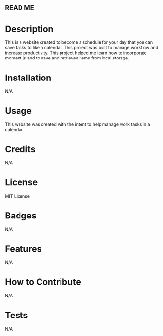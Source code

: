 ## READ ME

# Description
This is a website created to become a schedule for your day that you can save tasks to like a calendar. This project was built to manage workflow and increase productivity. This project helped me learn how to incorporate moment.js and to save and retrieves items from local storage.

# Installation
N/A

# Usage
This website was created with the intent to help manage work tasks in a calendar.

# Credits
N/A

# License
MIT License

# Badges
N/A

# Features
N/A

# How to Contribute
N/A

# Tests
N/A
